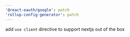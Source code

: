 ```yaml
---
'@react-oauth/google': patch
'rollup-config-generator': patch
---
```


add `use client` directive to support nextjs out of the box
